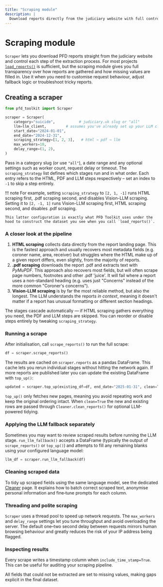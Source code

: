 ```yaml
---
title: "Scraping module"
description: |
  Download reports directly from the judiciary website with full control.
---
```


# Scraping module

`Scraper` lets you download PFD reports straight from the judiciary website and control each step of the extraction process. For most projects [`load_reports()`](load_reports.md) is sufficient, but the scraping module gives you full transparency over how reports are gathered and how missing values are filled in. Use it when you need to customise request behaviour, adjust fallback logic or troubleshoot tricky reports.

## Creating a scraper

```python
from pfd_toolkit import Scraper

scraper = Scraper(
    category="suicide",           # judiciary.uk slug or "all"
    llm=llm_client,         # assumes you've already set up your LLM client
    start_date="2024-01-01",
    end_date="2024-12-31",
    scraping_strategy=[1, 2, 3],   # html → pdf → llm
    max_workers=10,
    delay_range=(1, 2),
)
```

Pass in a category slug (or use `"all"`), a date range and any optional settings such as worker count, request delay or timeout. The `scraping_strategy` list defines which stages run and in what order. Each entry refers to the HTML, PDF and LLM steps respectively – set an index to `-1` to skip a step entirely.

!!! note
    For example, setting `scraping_strategy` to `[2, 1, -1]` runs HTML scraping first, .pdf scraping second, and disables Vision-LLM scraping. Setting it to `[2, -1, 1]` runs Vision-LLM scraping first, HTML scraping second, and disables .pdf scraping. 
    
    This latter configuration is exactly what PFD Toolkit uses under the hood to construct the dataset you see when you call `load_reports()`.

### A closer look at the pipeline

1. **HTML scraping** collects data directly from the report landing page. This is the fastest approach and usually recovers most metadata fields (e.g. coroner name, area, receiver) but struggles where the HTML make up of a given report differs, even slightly, from the majority of reports.
2. **.pdf scraping** downloads the report .pdf and extracts text with *PyMuPDF*. This approach also recovers most fields, but will often scrape page numbers, footnotes and other .pdf 'juice'. It will fail where a report uses a non-standard heading (e.g. uses just "Concerns" instead of the more common "Coroner's concerns").
3. **Vision-LLM scraping** is by far the most reliable method, but also the longest. The LLM understands the reports _in context_, meaning it doesn't matter if a report has unusual formatting or different section headings.


The stages cascade automatically — if HTML scraping gathers everything you need, the PDF and LLM steps are skipped. You can reorder or disable steps entirely by tweaking `scraping_strategy`.

### Running a scrape

After initialisation, call `scrape_reports()` to run the full scrape:

```python
df = scraper.scrape_reports()
```

The results are cached on `scraper.reports` as a pandas DataFrame. This cache lets you rerun individual stages without hitting the network again. If more reports are published later you can update the existing DataFrame with `top_up()`:

```python
updated = scraper.top_up(existing_df=df, end_date="2025-01-31", clean=True)
```

`top_up()` only fetches new pages, meaning you avoid repeating work and keep the original ordering intact. When `clean=True` the new and existing rows are passed through `Cleaner.clean_reports()` for optional LLM-powered tidying.

### Applying the LLM fallback separately

Sometimes you may want to review scraped results before running the LLM stage. `run_llm_fallback()` accepts a DataFrame (typically the output of `scrape_reports()` or `top_up()`) and attempts to fill any remaining blanks using your configured language model:

```python
llm_df = scraper.run_llm_fallback(df)
```

### Cleaning scraped data

To tidy up scraped fields using the same language model, see
the dedicated [Cleaner](cleaner.md) page. It explains how to batch correct
scraped text, anonymise personal information and fine‑tune prompts for each
column.

### Threading and polite scraping

`Scraper` uses a thread pool to speed up network requests. The `max_workers` and `delay_range` settings let you tune throughput and avoid overloading the server. The default one–two second delay between requests mirrors human browsing behaviour and greatly reduces the risk of your IP address being flagged.

### Inspecting results

Every scrape writes a timestamp column when `include_time_stamp=True`. This can be useful for auditing your scraping pipeline. 

All fields that could not be extracted are set to missing values, making gaps explicit in the final dataset.

